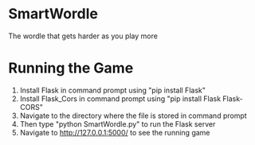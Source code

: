 # SmartWordle

The wordle that gets harder as you play more

# Running the Game
1. Install Flask in command prompt using "pip install Flask"
2. Install Flask_Cors in command prompt using "pip install Flask Flask-CORS"
3. Navigate to the directory where the file is stored in command prompt
4. Then type "python SmartWordle.py" to run the Flask server
5. Navigate to http://127.0.0.1:5000/ to see the running game
